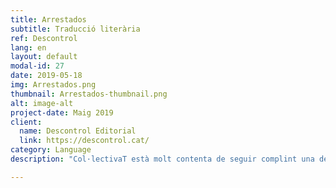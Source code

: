 ```yaml
---
title: Arrestados
subtitle: Traducció literària
ref: Descontrol
lang: en
layout: default
modal-id: 27
date: 2019-05-18
img: Arrestados.png
thumbnail: Arrestados-thumbnail.png
alt: image-alt
project-date: Maig 2019
client:
  name: Descontrol Editorial
  link: https://descontrol.cat/
category: Language
description: "Col·lectivaT està molt contenta de seguir complint una de les seves missions, que és connectar les dues ribes del Mediterrani facilitant l’accés a la cultura i al pensament crític. Aixi doncs, gràcies a la iniciativa i edició de Descontrol Editorial, dues sòcies nostres <b>Özgür Güneş</b> i <b>Pelin Doğan</b> van traduir del turc al castellà el llibre <a href='https://descontrol.cat/2019/05/08/prologo-arrestados/'><i>Arrestados: Notas de un periodista en una prisión turca</i></a> ('Tutuklandık', en turc) de Can Dündar, un periodista turc exiliat a Alemanya des de l’any 2016. <p><i>Arrestados</i> és el testimoni d’un periodista perseguit i empresonat per la «Justícia del Palau» construïda per Recep Tayyip Erdoğan. Can Dündar, el cap d'editorial del diari Cumhuriyet, i Erdem Gül, el redactor en cap del mateix diari a Ankara, van ser arrestats el 26 de novembre de 2015 per haver publicat «informació que hauria de romandre en secret» sobre el transport d’armes de Turquia al país veí Síria en camions de l'Organització Nacional d'Intel·ligència de Turquia (MIT). L'obra de Dündar és el testimoni d'un període molt convuls del país, escrita durant presó preventiva de 92 dies que, a més, obre les portes de la història “fosca” de Turquia als lectors castellanoparlants."

---
```

